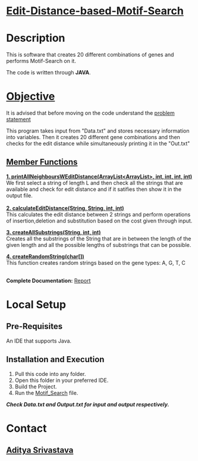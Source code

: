# <ins>**Edit-Distance-based-Motif-Search**</ins>
# Description
This is software that creates 20 different combinations of genes and performs Motif-Search on it.

The code is written through **JAVA**.

# [Objective](https://github.com/blank0826/Edit-Distance-based-Motif-Search/blob/master/Assignment.java)

It is advised that before moving on the code understand the [problem statement](https://github.com/blank0826/Edit-Distance-based-Motif-Search/blob/master/Problem%20Statement.pdf)
  
  This program takes input from "Data.txt" and stores necessary information into variables. Then it creates 20 different gene combinations and then checks for the edit distance while simultaneously printing it in the "Out.txt"
  
## **<ins>Member Functions</ins>**
  **<ins>1. printAllNeighboursWEditDistance(ArrayList<ArrayList<String>>, int, int, int, int)**</ins><br/>
  We first select a string of length L and then check all the strings that are available and check for edit distance and if it satifies then show it in the output file.<br/><br/>
  **<ins>2. calculateEditDistance(String, String, int, int)**</ins><br/>
    This calculates the edit distance between 2 strings and perform operations of insertion,deletion and substitution based on the cost given through input.<br/>
  
  **<ins>3. createAllSubstrings(String, int, int)**</ins><br/>
  Creates all the substrings of the String that are in between the length of the given length and all the possible lengths of substrings that can be possible.<br/>
  
  **<ins>4. createRandomString(char[])</ins>**<br/>
  This function creates random strings based on the gene types: A, G, T, C <br/><br/>  
  
  **Complete Documentation:** [Report](https://github.com/blank0826/Edit-Distance-based-Motif-Search/blob/master/Report.docx)

# Local Setup

## Pre-Requisites
An IDE that supports Java.
## Installation and Execution
1. Pull this code into any folder.<br />
2. Open this folder in your preferred IDE.<br />
3. Build the Project.<br />
4. Run the [Motif_Search](https://github.com/blank0826/Edit-Distance-based-Motif-Search/blob/master/Motif%20Search.java) file.<br />

___Check Data.txt and Output.txt for input and output respectively.___
  
# Contact
## [Aditya Srivastava](mailto:aditya26052002@gmail.com?subject=GitHub)
